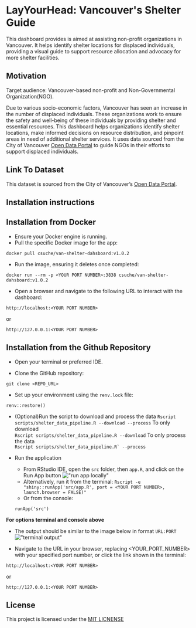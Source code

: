 # LayYourHead: Vancouver's Shelter Guide

This dashboard provides is aimed at assisting non-profit organizations in Vancouver. It helps identify shelter locations for displaced individuals, providing a visual guide to support resource allocation and advocacy for more shelter facilities.

## Motivation
Target audience: Vancouver-based non-profit and Non-Governmental Organization(NGO).

Due to various socio-economic factors, Vancouver has seen an increase in the number of displaced individuals. These organizations work to ensure the safety and well-being of these individuals by providing shelter and essential resources. This dashboard helps organizations identify shelter locations, make informed decisions on resource distribution, and pinpoint areas in need of additional shelter services. It uses data sourced from the City of Vancouver [Open Data Portal](https://opendata.vancouver.ca/explore/dataset/homeless-shelter-locations/information/) to guide NGOs in their efforts to support displaced individuals.


## Link To Dataset
This dataset is sourced from the City of Vancouver’s [Open Data Portal](https://opendata.vancouver.ca/explore/dataset/homeless-shelter-locations/).

## Installation instructions

Installation from Docker
----
- Ensure your Docker engine is running.
- Pull the specific Docker image for the app:
```
docker pull csuche/van-shelter-dahsboard:v1.0.2
```
- Run the image, ensuring it deletes once completed:
```
docker run --rm -p <YOUR PORT NUMBER>:3838 csuche/van-shelter-dahsboard:v1.0.2
```
- Open a browser and navigate to the following URL to interact with the dashboard:
```
http://localhost:<YOUR PORT NUMBER>
```
or
```
http://127.0.0.1:<YOUR PORT NUMBER>
```

Installation from the Github Repository
-----
- Open your terminal or preferred IDE.

- Clone the GitHub repository:
```
git clone <REPO_URL>
```
- Set up your environment using the `renv.lock` file:
```
renv::restore()
```

- (Optional)Run the script to download and process the data
```Rscript scripts/shelter_data_pipeline.R --download --process```
To only download  
```Rscript scripts/shelter_data_pipeline.R --download```
To only process the data   
```Rscript scripts/shelter_data_pipeline.R` --process```

- Run the application
  - From RStudio IDE, open the `src` folder, then `app.R`, and click on the Run App button
  !["run app locally"](./img/run_app_Rstudio.png)
  - Alternatively, run it from the terminal: 
  ```Rscript -e "shiny::runApp('src/app.R', port = <YOUR PORT NUMBER>, launch.browser = FALSE)"```
  - Or from the console:
  ```
  runApp('src')
  ```

**For options terminal and console above**
- The output should be similar to the image below in format `URL:PORT`
!["terminal output"](./img/terminal_run_output.png)

- Navigate to the URL in your browser, replacing <YOUR_PORT_NUMBER> with your specified port number, or click the link shown in the terminal:
```
http://localhost:<YOUR PORT NUMBER>
```
or
```
http://127.0.0.1:<YOUR PORT NUMBER>
```

## License
This project is licensed under the [MIT LICNENSE](./LICENSE.md)


